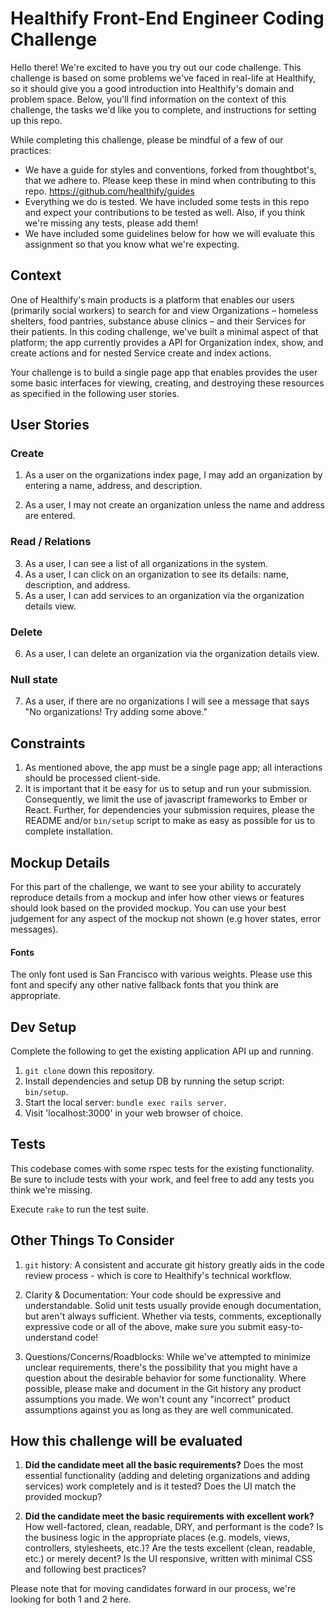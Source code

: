 Healthify Front-End Engineer Coding Challenge
=============================================

Hello there! We're excited to have you try out our code challenge. This challenge is based on some
problems we've faced in real-life at Healthify, so it should give you a good introduction into Healthify's
domain and problem space. Below, you'll find information on the context of this challenge, the tasks we'd like
you to complete, and instructions for setting up this repo.

While completing this challenge, please be mindful of a few of our practices:

* We have a guide for styles and conventions, forked from thoughtbot's, that we adhere to. Please keep these in mind
when contributing to this repo. https://github.com/healthify/guides
* Everything we do is tested. We have included some tests in this repo and expect your contributions to be tested
as well. Also, if you think we're missing any tests, please add them!
* We have included some guidelines below for how we will evaluate this assignment so that you know what we're
expecting.

## Context
One of Healthify's main products is a platform that enables our users (primarily social workers)
to search for and view Organizations  – homeless shelters, food pantries,
substance abuse clinics – and their Services for their patients. In this coding challenge, we've
built a minimal aspect of that platform; the app currently provides a API for Organization
index, show, and create actions and for nested Service create and index actions.

Your challenge is to build a single page app that enables provides the user some basic
interfaces for viewing, creating, and destroying these resources as specified in the
following user stories.

## User Stories

### Create
1. As a user on the organizations index page, I may add an organization
by entering a name, address, and description.

2. As a user, I may not create an organization unless 
the name and address are entered.

### Read / Relations
3. As a user, I can see a list of all organizations in the system.
4. As a user, I can click on an organization to see its details: name, description, and address.
5. As a user, I can add services to an organization via the organization details view.

### Delete
6. As a user, I can delete an organization via the organization details view.

### Null state
7. As a user, if there are no organizations I will see a message that says "No organizations! Try adding some above."

## Constraints

1. As mentioned above, the app must be a single page app; all interactions should be processed client-side.
2. It is important that it be easy for us to setup and run your submission. Consequently, we limit the use
of javascript frameworks to Ember or React. Further, for dependencies your submission requires, please
the README and/or `bin/setup` script to make as easy as possible for us to complete installation.

## Mockup Details
For this part of the challenge, we want to see your ability to accurately
reproduce details from a mockup and infer how other views or features should look based on the
provided mockup. You can use your best judgement for any aspect of the mockup not shown
(e.g hover states, error messages).

#### Fonts
The only font used is San Francisco with various weights. Please use this font
and specify any other native fallback fonts that you think are appropriate.


## Dev Setup
Complete the following to get the existing application API up and running.

1. `git clone` down this repository.
2. Install dependencies and setup DB by running the setup script: `bin/setup`.
3. Start the local server: `bundle exec rails server`.
4. Visit 'localhost:3000' in your web browser of choice.

## Tests
This codebase comes with some rspec tests for the existing functionality. Be sure to include tests with your work,
and feel free to add any tests you think we're missing.

Execute `rake` to run the test suite.

## Other Things To Consider
1. `git` history: A consistent and accurate git history greatly aids in the code review process -
which is core to Healthify's technical workflow.

2. Clarity & Documentation: Your code should be expressive and understandable. Solid unit tests usually
provide enough documentation, but aren't always sufficient. Whether via tests, comments, exceptionally
expressive code or all of the above, make sure you submit easy-to-understand code!

3. Questions/Concerns/Roadblocks: While we've attempted to minimize unclear requirements, there's the
possibility that you might have a question about the desirable behavior for some functionality. Where possible,
please make and document in the Git history any product assumptions you made. We won't count any "incorrect"
product assumptions against you as long as they are well communicated.

## How this challenge will be evaluated

1. **Did the candidate meet all the basic requirements?** Does the most essential functionality
(adding and deleting organizations and adding services) work completely and is it tested?
Does the UI match the provided mockup?

2. **Did the candidate meet the basic requirements with excellent work?** How
well-factored, clean, readable, DRY, and performant is the code? Is the business logic in the appropriate
places (e.g. models, views, controllers, stylesheets, etc.)? Are the tests
excellent (clean, readable, etc.) or merely decent? Is the UI responsive, written with minimal CSS and
following best practices?

Please note that for moving candidates forward in our process, we're looking for both 1 and 2 here.
